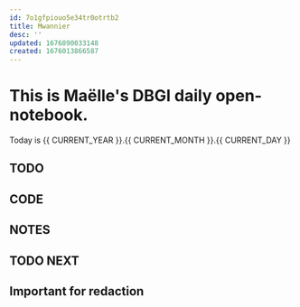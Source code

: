 ```yaml
---
id: 7o1gfpiouo5e34tr0otrtb2
title: Mwannier
desc: ''
updated: 1676890033148
created: 1676013866587
---
```


# This is Maëlle's DBGI daily open-notebook.

Today is {{ CURRENT_YEAR }}.{{ CURRENT_MONTH }}.{{ CURRENT_DAY }}


## TODO

## CODE

## NOTES

## TODO NEXT



## Important for redaction
